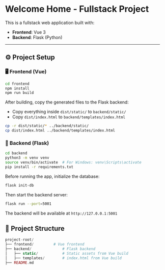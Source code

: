 

# Welcome Home - Fullstack Project

This is a fullstack web application built with:

- **Frontend**: Vue 3
- **Backend**: Flask (Python)

---

## ⚙️ Project Setup

### 🖥️ Frontend (Vue)

```bash
cd frontend
npm install
npm run build
```


After building, copy the generated files to the Flask backend:


- Copy everything inside `dist/static/` to `backend/static/`
- Copy `dist/index.html` to `backend/templates/index.html`

```bash
cp -r dist/static/* ../backend/static/
cp dist/index.html ../backend/templates/index.html
```



### 🔧 Backend (Flask)


```bash
cd backend
python3 -m venv venv
source venv/bin/activate  # For Windows: venv\Scripts\activate
pip install -r requirements.txt
```


Before running the app, initialize the database:


```bash
flask init-db
```


Then start the backend server:


```bash
flask run --port=5001
```


The backend will be available at `http://127.0.0.1:5001`



## 📁 Project Structure


```php
project-root/
├── frontend/         # Vue frontend
├── backend/              # Flask backend
│   ├── static/           # Static assets from Vue build
│   ├── templates/        # index.html from Vue build
├── README.md
```



